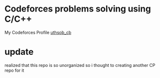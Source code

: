 # Codeforces problems solving using C/C++
My Codeforces Profile <a href="https://codeforces.com/profile/uthsob_cb"> uthsob_cb </a>
# update
realized that this repo is so unorganized so i thought to creating another CP repo for it
